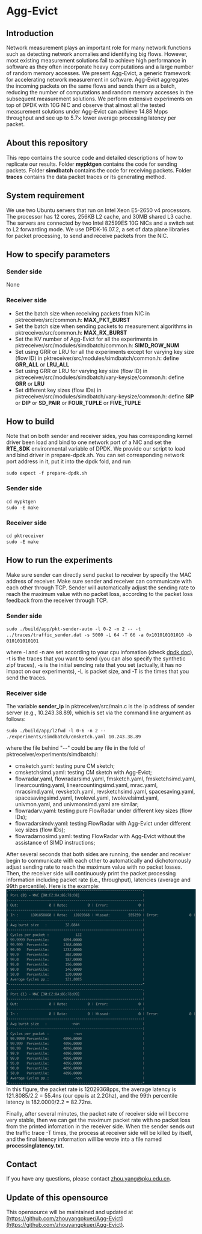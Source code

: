 # Agg-Evict

## Introduction

Network measurement plays an important role for many network functions such as detecting network anomalies and identifying big flows. However, most existing measurement solutions fail to achieve high performance in software as they often incorporate heavy computations and a large number of random memory accesses. We present Agg-Evict, a generic framework for accelerating network measurement in software. Agg-Evict aggregates the incoming packets on the same flows and sends them as a batch, reducing the number of computations and random memory accesses in the subsequent measurement solutions. We perform extensive experiments on top of DPDK with 10G NIC and observe that almost all the tested measurement solutions under Agg-Evict can achieve 14.88 Mpps throughput and see up to 5.7× lower average processing latency per packet.

## About this repository

This repo contains the source code and detailed descriptions of how to replicate our results. 
Folder **mypktgen** contains the code for sending packets. 
Folder **simdbatch** contains the code for receiving packets. 
Folder **traces** contains the data packet traces or its generating method. 

## System requirement

We use two Ubuntu servers that run on Intel Xeon E5-2650 v4 processors. The processor has 12 cores, 256KB L2 cache, and 30MB shared L3 cache. The servers are connected by two Intel 82599ES 10G NICs and a switch set to L2 forwarding mode. We use DPDK-16.07.2, a set of data plane libraries for packet processing, to send and receive packets from the NIC.



## How to specify parameters

### Sender side

None

### Receiver side

- Set the batch size when receiving packets from NIC in pktreceiver/src/common.h: **MAX\_PKT\_BURST**
- Set the batch size when sending packets to measurement algorithms in pktreceiver/src/common.h: **MAX\_RX\_BURST**
- Set the KV number of Agg-Evict for all the experiments in pktreceiver/src/modules/simdbatch/common.h: **SIMD\_ROW\_NUM**
- Set using GRR or LRU for all the experiments except for varying key size (flow ID) in pktreceiver/src/modules/simdbatch/common.h: define **GRR\_ALL** or **LRU\_ALL**
- Set using GRR or LRU for varying key size (flow ID) in pktreceiver/src/modules/simdbatch/vary-keysize/common.h: define **GRR** or **LRU**
- Set different key sizes (flow IDs) in pktreceiver/src/modules/simdbatch/vary-keysize/common.h: define **SIP** or **DIP** or **SD_PAIR** or **FOUR_TUPLE** or **FIVE_TUPLE**




## How to build 
Note that on both sender and receiver sides, you has corresponding kernel driver been load and bind to one network port of a NIC and set the **RTE_SDK** environmental variable of DPDK. 
We provide our script to load and bind driver in prepare-dpdk.sh. 
You can set corresponding network port address in it, put it into the dpdk fold, and run 
```
sudo expect -f prepare-dpdk.sh
```



### Sender side
```
cd mypktgen
sudo -E make
```


### Receiver side
```
cd pktreceiver
sudo -E make
```



## How to run the experiments

Make sure sender can directly send packet to receiver by specify the MAC address of receiver. 
Make sure sender and receiver can communicate with each other through TCP. 
Sender will automatically adjust the sending rate to reach the maximum value with no packet loss, according to the packet loss feedback from the receiver through TCP. 

### Sender side

```
sudo ./build/app/pkt-sender-auto -l 0-2 -n 2 -- -t ../traces/traffic_sender.dat -s 5000 -L 64 -T 66 -a 0x101010101010 -b 010101010101

```	
where -l and -n are set according to your cpu infomation (check [dpdk doc](https://dpdk.org/doc/guides/testpmd_app_ug/run_app.html)), -t is the traces that you want to send (you can also specify the synthetic zipf traces), -s is the initial sending rate that you set (actually, it has no impact on our experiments), -L is packet size, and -T is the times that you send the traces. 


### Receiver side
The variable **sender_ip** in pktreceiver/src/main.c is the ip address of sender server (e.g., 10.243.38.89), which is set via the command line argument as follows:

```
sudo ./build/app/l2fwd -l 0-6 -n 2 -- ./experiments/simdbatch/cmsketch.yaml 10.243.38.89
```
where the file behind "--" could be any file in the fold of pktreceiver/experiments/simdbatch/: 

- cmsketch.yaml: testing pure CM sketch;
- cmsketchsimd.yaml: testing CM sketch with Agg-Evict;
- flowradar.yaml, flowradarsimd.yaml, fmsketch.yaml, fmsketchsimd.yaml, linearcounting.yaml, linearcountingsimd.yaml, mrac.yaml, mracsimd.yaml, revsketch.yaml, revsketchsimd.yaml, spacesaving.yaml, spacesavingsimd.yaml, twolevel.yaml, twolevelsimd.yaml, univmon.yaml, and univmonsimd.yaml are similar;
- flowradarv.yaml: testing pure FlowRadar under different key sizes (flow IDs); 
- flowradarsimdv.yaml: testing FlowRadar with Agg-Evict under different key sizes (flow IDs);  
- flowradarnosimd.yaml: testing FlowRadar with Agg-Evict without the assistance of SIMD instructions;

After several seconds that both sides are running, the sender and receiver begin to communicate with each other to automatically and dichotomously adjust sending rate to reach the maximum value with no packet losses. 
Then, the receiver side will continuously print the packet processing information including packet rate (i.e., throughput), latencies (average and 99th percentile). 
Here is the example: 
![receiver_panel](./receiver_panel.png)
In this figure, the packet rate is 12029368pps, the average latency is 121.8085/2.2 = 55.4ns (our cpu is at 2.2Ghz), and the 99th percentile latency is 182.0000/2.2 = 82.72ns.

Finally, after several minutes, the packet rate of receiver side will become very stable, then we can get the maximum packet rate with no packet loss from the printed infomation in the receiver side. 
When the sender sends out the traffic trace -T times, the process at receiver side will be killed by itself, and the final latency information will be wrote into a file named **processinglatency.txt**. 



## Contact
If you have any questions, please contact zhou.yang@pku.edu.cn.


## Update of this opensource
This opensource will be maintained and updated at [https://github.com/zhouyangpkuer/Agg-Evict](https://github.com/zhouyangpkuer/Agg-Evict). 


